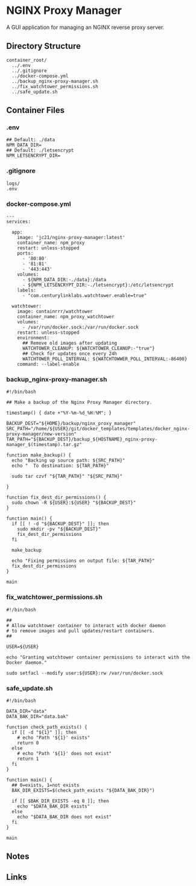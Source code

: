 # NGINX Proxy Manager

A GUI application for managing an NGINX reverse proxy server.

## Directory Structure

```text title="Container directory structure"
container_root/
  ../.env
  ../.gitignore
  ../docker-compose.yml
  ../backup_nginx-proxy-manager.sh
  ../fix_watchtower_permissions.sh
  ../safe_update.sh
```

## Container Files

### .env

```text title="nginx proxy manager .env" linenums="1"
## Default: ./data
NPM_DATA_DIR=
## Default: ./letsencrypt
NPM_LETSENCRYPT_DIR=

```

### .gitignore

```text title="nginx proxy manager .gitignore" linenums="1"
logs/
.env

```

### docker-compose.yml

```text title="nginx proxy manager docker-compose.yml" linenums="1"
---
services:

  app:
    image: 'jc21/nginx-proxy-manager:latest'
    container_name: npm_proxy
    restart: unless-stopped
    ports:
      - '80:80'
      - '81:81'
      - '443:443'
    volumes:
      - ${NPM_DATA_DIR:-./data}:/data
      - ${NPM_LETSENCRYPT_DIR:-./letsencrypt}:/etc/letsencrypt
    labels:
      - "com.centurylinklabs.watchtower.enable=true"

  watchtower:
    image: containrrr/watchtower
    container_name: npm_proxy_watchtower
    volumes:
      - /var/run/docker.sock:/var/run/docker.sock
    restart: unless-stopped
    environment:
      ## Remove old images after updating
      WATCHTOWER_CLEANUP: ${WATCHTOWER_CLEANUP:-"true"}
      ## Check for updates once every 24h
      WATCHTOWER_POLL_INTERVAL: ${WATCHTOWWER_POLL_INTERVAL:-86400}
    command: --label-enable

```

### backup_nginx-proxy-manager.sh

```shell title="backup_nginx-proxy-manager.sh" linenums="1"
#!/bin/bash

## Make a backup of the Nginx Proxy Manager directory.

timestamp() { date +"%Y-%m-%d_%H:%M"; }

BACKUP_DEST="${HOME}/backup/nginx_proxy_manager"
SRC_PATH="/home/${USER}/git/docker_templates/templates/docker_nginx-proxy-manager/new-version"
TAR_PATH="${BACKUP_DEST}/backup_${HOSTNAME}_nginx-proxy-manager_$(timestamp).tar.gz"

function make_backup() {
  echo "Backing up source path: ${SRC_PATH}"
  echo "  To destination: ${TAR_PATH}"

  sudo tar czvf "${TAR_PATH}" "${SRC_PATH}"

}

function fix_dest_dir_permissions() {
  sudo chown -R ${USER}:${USER} "${BACKUP_DEST}"
}

function main() {
  if [[ ! -d "${BACKUP_DEST}" ]]; then
    sudo mkdir -pv "${BACKUP_DEST}"
    fix_dest_dir_permissions
  fi

  make_backup

  echo "Fixing permissions on output file: ${TAR_PATH}"
  fix_dest_dir_permissions
}

main

```

### fix_watchtower_permissions.sh

```shell title="fix_watchtower_permissions.sh" linenums="1"
#!/bin/bash

##
# Allow watchtower container to interact with docker daemon
# to remove images and pull updates/restart containers.
##

USER=${USER}

echo "Granting watchtower container permissions to interact with the Docker daemon."

sudo setfacl --modify user:${USER}:rw /var/run/docker.sock

```

### safe_update.sh

```shell title="safe_update.sh" linenums="1"
#!/bin/bash

DATA_DIR="data"
DATA_BAK_DIR="data.bak"

function check_path_exists() {
  if [[ -d "${1}" ]]; then
    # echo "Path '${1}' exists"
    return 0
  else
    # echo "Path '${1}' does not exist"
    return 1
  fi
}

function main() {
  ## 0=exists, 1=not exists
  BAK_DIR_EXISTS=$(check_path_exists "${DATA_BAK_DIR}")

  if [[ $BAK_DIR_EXISTS -eq 0 ]]; then
    echo "$DATA_BAK_DIR exists"
  else
    echo "$DATA_BAK_DIR does not exist"
  fi
}

main

```

## Notes

## Links
